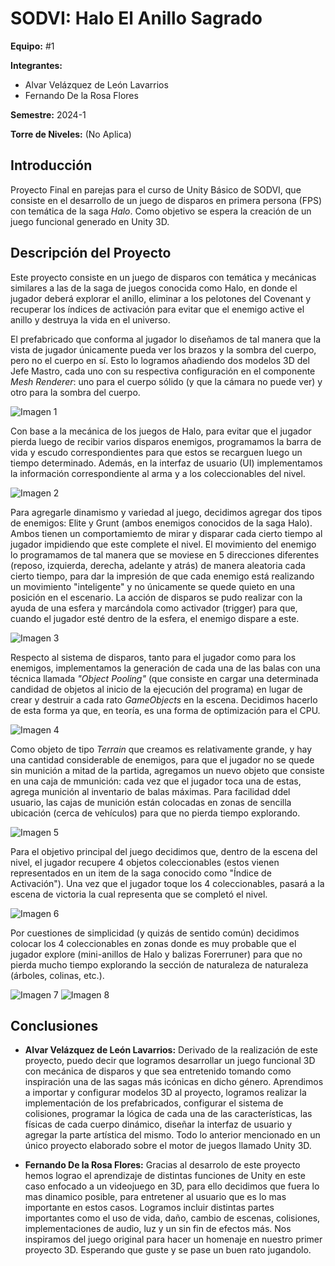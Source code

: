 # SODVI: Halo El Anillo Sagrado
**Equipo:** #1

**Integrantes:**
- Alvar Velázquez de León Lavarrios
- Fernando De la Rosa Flores

**Semestre:** 2024-1

**Torre de Niveles:** (No Aplica)

## Introducción
Proyecto Final en parejas para el curso de Unity Básico de SODVI, que consiste en el desarrollo de un juego de disparos en primera persona (FPS) con temática de la saga *Halo*. Como objetivo se espera la creación de un juego funcional generado en Unity 3D.

## Descripción del Proyecto
Este proyecto consiste en un juego de disparos con temática y mecánicas similares a las de la saga de juegos conocida como Halo, en donde el jugador deberá explorar el anillo, eliminar a los pelotones del Covenant y recuperar los índices de activación para evitar que el enemigo active el anillo y destruya la vida en el universo.

El prefabricado que conforma al jugador lo diseñamos de tal manera que la vista de jugador únicamente pueda ver los brazos y la sombra del cuerpo, pero no el cuerpo en sí. Esto lo logramos añadiendo dos modelos 3D del Jefe Mastro, cada uno con su respectiva configuración en el componente *Mesh Renderer*: uno para el cuerpo sólido (y que la cámara no puede ver) y otro para la sombra del cuerpo.

![Imagen 1](/src/Imagen1.png)

Con base a la mecánica de los juegos de Halo, para evitar que el jugador pierda luego de recibir varios disparos enemigos, programamos la barra de vida y escudo correspondientes para que estos se recarguen luego un tiempo determinado. Además, en la interfaz de usuario (UI) implementamos la información correspondiente al arma y a los coleccionables del nivel.

![Imagen 2](/src/Imagen2.png)

Para agregarle dinamismo y variedad al juego, decidimos agregar dos tipos de enemigos: Elite y Grunt (ambos enemigos conocidos de la saga Halo). Ambos tienen un comportamiemto de mirar y disparar cada cierto tiempo al jugador impidiendo que este complete el nivel. El movimiento del enemigo lo programamos de tal manera que se moviese en 5 direcciones diferentes (reposo, izquierda, derecha, adelante y atrás) de manera aleatoria cada cierto tiempo, para dar la impresión de que cada enemigo está realizando un movimiento "inteligente" y no únicamente se quede quieto en una posición en el escenario. La acción de disparos se pudo realizar con la ayuda de una esfera y marcándola como activador (trigger) para que, cuando el jugador esté dentro de la esfera, el enemigo dispare a este.

![Imagen 3](/src/Imagen3.png)

Respecto al sistema de disparos, tanto para el jugador como para los enemigos, implementamos la generación de cada una de las balas con una técnica llamada *"Object Pooling"* (que consiste en cargar una determinada candidad de objetos al inicio de la ejecución del programa) en lugar de crear y destruir a cada rato *GameObjects* en la escena. Decidimos hacerlo de esta forma ya que, en teoría, es una forma de optimización para el CPU.

![Imagen 4](/src/Imagen4.png)

Como objeto de tipo *Terrain* que creamos es relativamente grande, y hay una cantidad considerable de enemigos, para que el jugador no se quede sin munición a mitad de la partida, agregamos un nuevo objeto que consiste en una caja de mmunición: cada vez que el jugador toca una de estas, agrega munición al inventario de balas máximas. Para facilidad ddel usuario, las cajas de munición están colocadas en zonas de sencilla ubicación (cerca de vehículos) para que no pierda tiempo explorando.

![Imagen 5](/src/Imagen5.png)

Para el objetivo principal del juego decidimos que, dentro de la escena del nivel, el jugador recupere 4 objetos coleccionables (estos vienen representados en un item de la saga conocido como "Índice de Activación"). Una vez que el jugador toque los 4 coleccionables, pasará a la escena de victoria la cual representa que se completó el nivel.

![Imagen 6](/src/Imagen6.png)


Por cuestiones de simplicidad (y quizás de sentido común) decidimos colocar los 4 coleccionables en zonas donde es muy probable que el jugador explore (mini-anillos de Halo y balizas Forerruner) para que no pierda mucho tiempo explorando la sección de naturaleza de naturaleza (árboles, colinas, etc.).

![Imagen 7](/src/Imagen7.png)
![Imagen 8](/src/Imagen8.png)

## Conclusiones

- **Alvar Velázquez de León Lavarrios:**
 Derivado de la realización de este proyecto, puedo decir que logramos desarrollar un juego funcional 3D con mecánica de disparos y que sea entretenido tomando como inspiración una de las sagas más icónicas en dicho género. Aprendimos a importar y configurar modelos 3D al proyecto, logramos realizar la implementación de los prefabricados, configurar el sistema de colisiones, programar la lógica de cada una de las características, las físicas de cada cuerpo dinámico, diseñar la interfaz de usuario y agregar la parte artística del mismo. Todo lo anterior mencionado en un único proyecto elaborado sobre el motor de juegos llamado Unity 3D.

- **Fernando De la Rosa Flores:**
 Gracias al desarrolo de este proyecto hemos lograo el aprendizaje de distintas funciones de Unity en este caso enfocado a un videojuego en 3D, para ello decidimos que fuera lo mas dinamico posible, para entretener al usuario que es lo mas importante en estos casos. Logramos incluir distintas partes importantes como el uso de vida, daño, cambio de escenas, colisiones, implementaciones de audio, luz y un sin fin de efectos más. Nos inspiramos del juego original para hacer un homenaje en nuestro primer proyecto 3D. Esperando que guste y se pase un buen rato jugandolo.